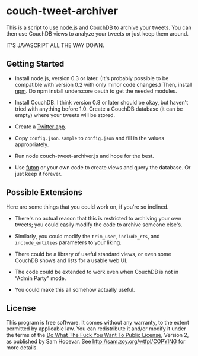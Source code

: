 couch-tweet-archiver
====================

This is a script to use [node.js] and [CouchDB] to archive your
tweets. You can then use CouchDB views to analyze your tweets or just
keep them around.

IT'S JAVASCRIPT ALL THE WAY DOWN.

Getting Started
---------------

 * Install node.js, version 0.3 or later. (It's probably possible to be
   compatible with version 0.2 with only minor code changes.) Then,
   install [npm]. Do
       npm install underscore oauth
   to get the needed modules.

 * Install CouchDB. I think version 0.8 or later should be okay, but
   haven't tried with anything before 1.0. Create a CouchDB database
   (it can be empty) where your tweets will be stored.

 * Create a [Twitter app].
 
 * Copy `config.json.sample` to `config.json` and fill in the values
   appropriately.
   
 * Run
       node couch-tweet-archiver.js
   and hope for the best.
   
 * Use [futon] or your own code to create views and query the
   database. Or just keep it forever.

Possible Extensions
-------------------

Here are some things that you could work on, if you're so inclined.

 * There's no actual reason that this is restricted to archiving your
   own tweets; you could easily modify the code to archive someone
   else's.
   
 * Similarly, you could modify the `trim_user`, `include_rts`, and
   `include_entities` parameters to your liking.
   
 * There could be a library of useful standard views, or even some
   CouchDB shows and lists for a usable web UI.
   
 * The code could be extended to work even when CouchDB is not in
   “Admin Party” mode.
   
 * You could make this all somehow actually useful.
 
License
-------

This program is free software. It comes without any warranty, to the
extent permitted by applicable law. You can redistribute it and/or
modify it under the terms of the [Do What The Fuck You Want To Public
License], Version 2, as published by Sam Hocevar. See
http://sam.zoy.org/wtfpl/COPYING for more details.


[node.js]: http://nodejs.org/
[CouchDB]: http://couchdb.apache.org/
[npm]: http://npmjs.org/
[Twitter app]: http://dev.twitter.com/apps
[futon]: http://wiki.apache.org/couchdb/Getting_started_with_Futon
[Do What The Fuck You Want To Public License]: http://sam.zoy.org/wtfpl/
